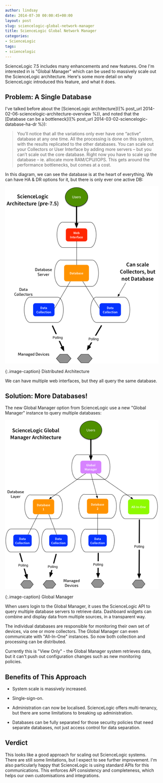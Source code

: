 ```yaml
---
author: lindsay
date: 2014-07-30 00:00:45+00:00
layout: post
slug: sciencelogic-global-network-manager
title: ScienceLogic Global Network Manager
categories:
- ScienceLogic
tags:
- sciencelogic
---
```


ScienceLogic 7.5 includes many enhancements and new features. One I'm interested in is "Global Manager" which can be used to massively scale out the ScienceLogic architecture. Here's some more detail on why ScienceLogic introduced this feature, and what it does.


## Problem: A Single Database


I've talked before about the [ScienceLogic architecture]({% post_url 2014-02-06-sciencelogic-architecture-overview %}), and noted that the [Database can be a bottleneck]({% post_url 2014-03-02-sciencelogic-database-ha-dr %}):


> You’ll notice that all the variations only ever have one “active” database at any one time. All the processing is done on this system, with the results replicated to the other databases. You can scale out your Collectors or User Interface by adding more servers – but you can’t scale out the core database. Right now you have to scale up the database – ie. allocate more RAM/CPU/IOPS. This gets around the performance bottlenecks, but comes at a cost.


In this diagram, we can see the database is at the heart of everything. We can have HA & DR options for it, but there is only ever one active DB:

[![Distributed Architecture](/assets/2014/07/SL-Fully-Distributed-Limitation.png)](/assets/2014/07/SL-Fully-Distributed-Limitation.png)

{:.image-caption}
Distributed Architecture

We can have multiple web interfaces, but they all query the same database.


## Solution: More Databases!


The new Global Manager option from ScienceLogic use a new "Global Manager" instance to query multiple databases:

[![Global Manager](/assets/2014/07/SL-Global-Manager-Architecture.png)](/assets/2014/07/SL-Global-Manager-Architecture.png)

{:.image-caption}
Global Manager

When users login to the Global Manager, it uses the ScienceLogic API to query multiple database servers to retrieve data. Dashboard widgets can combine and display data from multiple sources, in a transparent way.

The individual databases are responsible for monitoring their own set of devices, via one or more collectors. The Global Manager can even communicate with "All-In-One" instances. So now both collection and processing can be distributed.

Currently this is "View Only" - the Global Manager system retrieves data, but it can't push out configuration changes such as new monitoring policies.


## Benefits of This Approach


  * System scale is massively increased.

  * Single-sign-on.

  * Administration can now be localised. ScienceLogic offers multi-tenancy, but there are some limitations to breaking up administration.

  * Databases can be fully separated for those security policies that need separate databases, not just access control for data separation.


## Verdict


This looks like a good approach for scaling out ScienceLogic systems. There are still some limitations, but I expect to see further improvement. I'm also particularly happy that ScienceLogic is using standard APIs for this communications. This enforces API consistency and completeness, which helps our own customisations and integrations.

